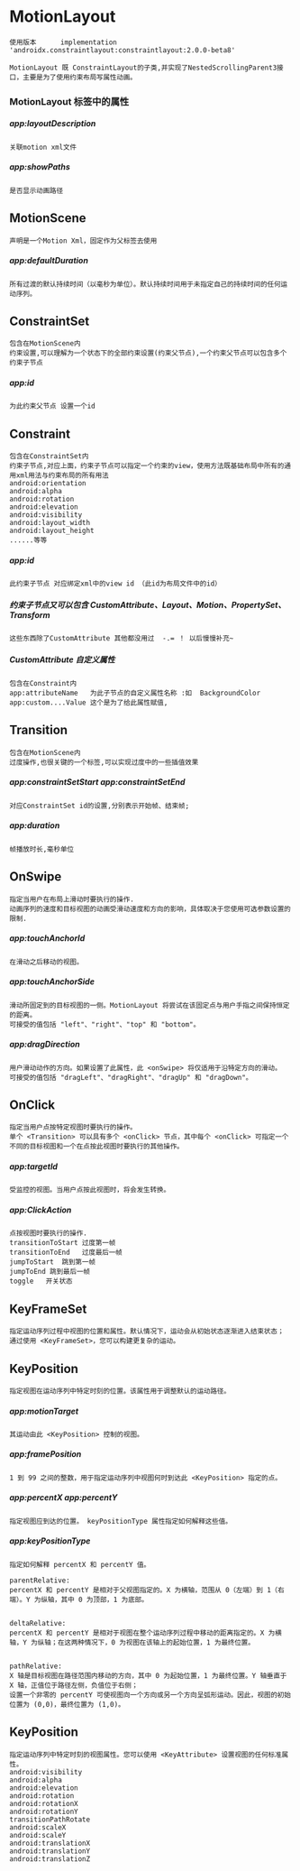 # MotionLayout 

```
使用版本      implementation 'androidx.constraintlayout:constraintlayout:2.0.0-beta8'

MotionLayout 既 ConstraintLayout的子类,并实现了NestedScrollingParent3接口，主要是为了使用约束布局写属性动画。
```

### MotionLayout 标签中的属性

##### app:layoutDescription 
```
关联motion xml文件
```

##### app:showPaths 
```
是否显示动画路径
```

MotionScene
----

```
声明是一个Motion Xml，固定作为父标签去使用
```

#####  app:defaultDuration
```
所有过渡的默认持续时间（以毫秒为单位）。默认持续时间用于未指定自己的持续时间的任何运动序列。
```


ConstraintSet
----

```
包含在MotionScene内
约束设置,可以理解为一个状态下的全部约束设置(约束父节点),一个约束父节点可以包含多个约束子节点
```

##### app:id 
```
为此约束父节点 设置一个id 
```

Constraint
----

```
包含在ConstraintSet内
约束子节点,对应上面，约束子节点可以指定一个约束的view，使用方法既基础布局中所有的通用xml用法与约束布局的所有用法
android:orientation
android:alpha
android:rotation
android:elevation
android:visibility
android:layout_width
android:layout_height
......等等
```

##### app:id 
```
此约束子节点 对应绑定xml中的view id （此id为布局文件中的id）
```

##### 约束子节点又可以包含 CustomAttribute、Layout、Motion、PropertySet、Transform
```
这些东西除了CustomAttribute 其他都没用过  -.= ！ 以后慢慢补充~
```

##### CustomAttribute 自定义属性
```
包含在Constraint内
app:attributeName   为此子节点的自定义属性名称 :如  BackgroundColor
app:custom....Value 这个是为了给此属性赋值,
```

Transition
----
```
包含在MotionScene内
过度操作,也很关键的一个标签,可以实现过度中的一些插值效果
```

##### app:constraintSetStart    app:constraintSetEnd
```
对应ConstraintSet id的设置,分别表示开始帧、结束帧;
```

##### app:duration 
```
帧播放时长,毫秒单位
```

OnSwipe
----
```
指定当用户在布局上滑动时要执行的操作.
动画序列的速度和目标视图的动画受滑动速度和方向的影响，具体取决于您使用可选参数设置的限制.
```

##### app:touchAnchorId
```
在滑动之后移动的视图。
```

##### app:touchAnchorSide
```
滑动所固定到的目标视图的一侧。MotionLayout 将尝试在该固定点与用户手指之间保持恒定的距离。
可接受的值包括 "left"、"right"、"top" 和 "bottom"。
```

##### app:dragDirection
```
用户滑动动作的方向。如果设置了此属性，此 <onSwipe> 将仅适用于沿特定方向的滑动。
可接受的值包括 "dragLeft"、"dragRight"、"dragUp" 和 "dragDown"。
```

OnClick
----
```
指定当用户点按特定视图时要执行的操作。
单个 <Transition> 可以具有多个 <onClick> 节点，其中每个 <onClick> 可指定一个不同的目标视图和一个在点按此视图时要执行的其他操作。
```

##### app:targetId
```
受监控的视图。当用户点按此视图时，将会发生转换。
```

##### app:ClickAction
```
点按视图时要执行的操作. 
transitionToStart 过度第一帧
transitionToEnd   过度最后一帧
jumpToStart  跳到第一帧
jumpToEnd 跳到最后一帧
toggle   开关状态
```


KeyFrameSet
----
```
指定运动序列过程中视图的位置和属性。默认情况下，运动会从初始状态逐渐进入结束状态；
通过使用 <KeyFrameSet>，您可以构建更复杂的运动。
```


KeyPosition
----
```
指定视图在运动序列中特定时刻的位置。该属性用于调整默认的运动路径。
```

##### app:motionTarget
```
其运动由此 <KeyPosition> 控制的视图。
```

##### app:framePosition
```
1 到 99 之间的整数，用于指定运动序列中视图何时到达此 <KeyPosition> 指定的点。
```

##### app:percentX  app:percentY
```
指定视图应到达的位置。 keyPositionType 属性指定如何解释这些值。
```


##### app:keyPositionType
```
指定如何解释 percentX 和 percentY 值。

parentRelative:  
percentX 和 percentY 是相对于父视图指定的。X 为横轴，范围从 0（左端）到 1（右端）。Y 为纵轴，其中 0 为顶部，1 为底部。


deltaRelative:   
percentX 和 percentY 是相对于视图在整个运动序列过程中移动的距离指定的。X 为横轴，Y 为纵轴；在这两种情况下，0 为视图在该轴上的起始位置，1 为最终位置。


pathRelative:
X 轴是目标视图在路径范围内移动的方向，其中 0 为起始位置，1 为最终位置。Y 轴垂直于 X 轴，正值位于路径左侧，负值位于右侧；
设置一个非零的 percentY 可使视图向一个方向或另一个方向呈弧形运动。因此，视图的初始位置为 (0,0)，最终位置为 (1,0)。
```

KeyPosition
----
```
指定运动序列中特定时刻的视图属性。您可以使用 <KeyAttribute> 设置视图的任何标准属性。
android:visibility
android:alpha
android:elevation
android:rotation
android:rotationX
android:rotationY
transitionPathRotate
android:scaleX
android:scaleY
android:translationX
android:translationY
android:translationZ
```




